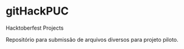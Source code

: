 # gitHackPUC
Hacktoberfest Projects 

Repositório para submissão de arquivos diversos para projeto piloto.
